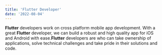```yaml
---
title: 'Flutter Developer'
date: '2022-08-04'
---
```


**Flutter** developers work on cross platform mobile app development. With a great **Flutter** developer, we can build a robust and high quality app for iOS and Android with ease.**Flutter** developers are who can take ownership of applications, solve technical challenges and take pride in their solutions and code.
